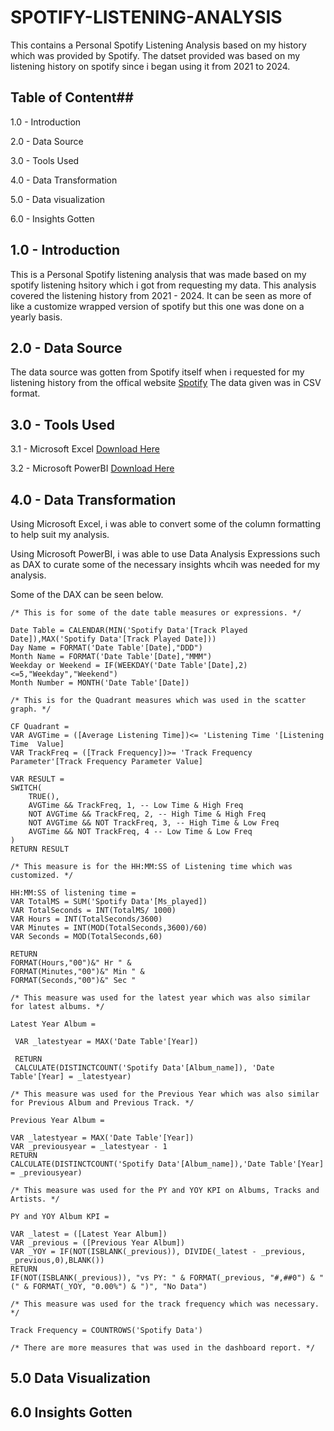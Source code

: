 # SPOTIFY-LISTENING-ANALYSIS
This contains a Personal Spotify Listening Analysis based on my history which was provided by Spotify. The datset provided was based on my listening history on spotify since i began using it from 2021 to 2024.

## Table of Content##
1.0 - Introduction

2.0 - Data Source

3.0 - Tools Used

4.0 - Data Transformation

5.0 - Data visualization

6.0 - Insights Gotten

## 1.0 - Introduction
This is a Personal Spotify listening analysis that was made based on my spotify listening hsitory which i got from requesting my data. This analysis covered the listening history from 2021 - 2024. It can be seen as more of like a customize wrapped version of spotify but this one was done on a yearly basis. 

## 2.0 - Data Source
The data source was gotten from Spotify itself when i requested for my listening history from the offical website [Spotify](https://open.spotify.com/) The data given was in CSV format. 

## 3.0 - Tools Used
3.1 - Microsoft Excel [Download Here](www.microsoft.com)

3.2 - Microsoft PowerBI [Download Here](https;//app.powerbi.com/)

## 4.0 - Data Transformation
Using Microsoft Excel, i was able to convert some of the column formatting to help suit my analysis. 

Using Microsoft PowerBI, i was able to use Data Analysis Expressions such as DAX to curate some of the necessary insights whcih was needed for my analysis. 

Some of the DAX can be seen below. 

```
/* This is for some of the date table measures or expressions. */

Date Table = CALENDAR(MIN('Spotify Data'[Track Played Date]),MAX('Spotify Data'[Track Played Date]))
Day Name = FORMAT('Date Table'[Date],"DDD")
Month Name = FORMAT('Date Table'[Date],"MMM")
Weekday or Weekend = IF(WEEKDAY('Date Table'[Date],2)<=5,"Weekday","Weekend")
Month Number = MONTH('Date Table'[Date])

/* This is for the Quadrant measures which was used in the scatter graph. */

CF Quadrant = 
VAR AVGTime = ([Average Listening Time])<= 'Listening Time '[Listening Time  Value]
VAR TrackFreq = ([Track Frequency])>= 'Track Frequency Parameter'[Track Frequency Parameter Value]

VAR RESULT =
SWITCH(
    TRUE(),
    AVGTime && TrackFreq, 1, -- Low Time & High Freq
    NOT AVGTime && TrackFreq, 2, -- High Time & High Freq
    NOT AVGTime && NOT TrackFreq, 3, -- High Time & Low Freq
    AVGTime && NOT TrackFreq, 4 -- Low Time & Low Freq 
)
RETURN RESULT

/* This measure is for the HH:MM:SS of Listening time which was customized. */

HH:MM:SS of listening time = 
VAR TotalMS = SUM('Spotify Data'[Ms_played])
VAR TotalSeconds = INT(TotalMS/ 1000)
VAR Hours = INT(TotalSeconds/3600)
VAR Minutes = INT(MOD(TotalSeconds,3600)/60)
VAR Seconds = MOD(TotalSeconds,60)

RETURN
FORMAT(Hours,"00")&" Hr " & 
FORMAT(Minutes,"00")&" Min " & 
FORMAT(Seconds,"00")&" Sec "

/* This measure was used for the latest year which was also similar for latest albums. */

Latest Year Album = 

 VAR _latestyear = MAX('Date Table'[Year])

 RETURN
 CALCULATE(DISTINCTCOUNT('Spotify Data'[Album_name]), 'Date Table'[Year] = _latestyear)

/* This measure was used for the Previous Year which was also similar for Previous Album and Previous Track. */

Previous Year Album = 

VAR _latestyear = MAX('Date Table'[Year])
VAR _previousyear = _latestyear - 1 
RETURN
CALCULATE(DISTINCTCOUNT('Spotify Data'[Album_name]),'Date Table'[Year] = _previousyear)

/* This measure was used for the PY and YOY KPI on Albums, Tracks and Artists. */

PY and YOY Album KPI = 

VAR _latest = ([Latest Year Album])
VAR _previous = ([Previous Year Album])
VAR _YOY = IF(NOT(ISBLANK(_previous)), DIVIDE(_latest - _previous, _previous,0),BLANK())
RETURN 
IF(NOT(ISBLANK(_previous)), "vs PY: " & FORMAT(_previous, "#,##0") & " (" & FORMAT(_YOY, "0.00%") & ")", "No Data")

/* This measure was used for the track frequency which was necessary. */

Track Frequency = COUNTROWS('Spotify Data')

/* There are more measures that was used in the dashboard report. */

```
## 5.0 Data Visualization

## 6.0 Insights Gotten
